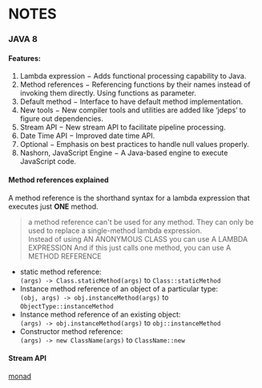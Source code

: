 # NOTES

### JAVA 8
#### Features:
1. Lambda expression − Adds functional processing capability to Java.
2. Method references − Referencing functions by their names instead of invoking them directly. Using functions as parameter.
3. Default method − Interface to have default method implementation.
4. New tools − New compiler tools and utilities are added like ‘jdeps’ to figure out dependencies.
5. Stream API − New stream API to facilitate pipeline processing.
6. Date Time API − Improved date time API.
7. Optional − Emphasis on best practices to handle null values properly.
8. Nashorn, JavaScript Engine − A Java-based engine to execute JavaScript code.

#### Method references **explained**
A method reference is the shorthand syntax for a lambda expression that executes just **ONE** method.  
> a method reference can't be used for any method. They can only be used to replace a single-method lambda expression.  
Instead of using AN ANONYMOUS CLASS you can use A LAMBDA EXPRESSION And if this just calls one method, you can use
A METHOD REFERENCE  

* static method reference:  
`(args) -> Class.staticMethod(args)` to `Class::staticMethod`  
* Instance method reference of an object of a particular type:  
`(obj, args) -> obj.instanceMethod(args)` to `ObjectType::instanceMethod`
* Instance method reference of an existing object:  
`(args) -> obj.instanceMethod(args)` to `obj::instanceMethod`
* Constructor method reference:  
`(args) -> new ClassName(args)` to `ClassName::new`  

#### Stream API
[monad](https://en.wikipedia.org/wiki/Monad_%28functional_programming%29)

